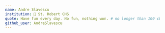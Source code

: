 ```yaml
---
name: Andre Slavescu
institution: 🚩 St. Robert CHS 
quote: Have fun every day. No fun, nothing won. # no longer than 100 characters, avoid using quotes(") to guarantee the format remains the same.
github_user: AndreSlavescu
---
```

